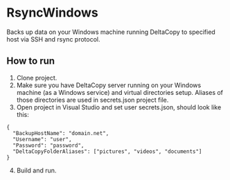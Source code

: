 # RsyncWindows
Backs up data on your Windows machine running DeltaCopy to specified host via SSH and rsync protocol.

## How to run

1. Clone project.
2. Make sure you have DeltaCopy server running on your Windows machine (as a Windows service) and virtual directories setup. Aliases of those directories are used in secrets.json project file.
2. Open project in Visual Studio and set user secrets.json, should look like this:
```
{
  "BackupHostName": "domain.net",
  "Username": "user",
  "Password": "password",
  "DeltaCopyFolderAliases": ["pictures", "videos", "documents"]
}
 ```   
4. Build and run.
